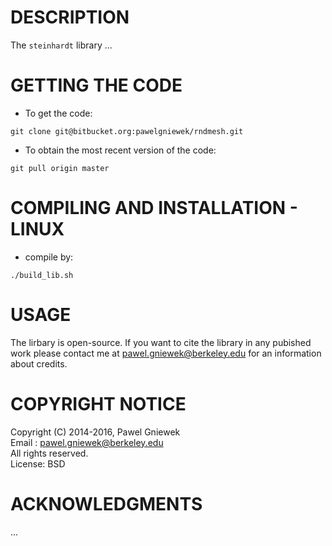 DESCRIPTION
==================================================
The ```steinhardt``` library ...


GETTING THE CODE
==================================================
* To get the code:
```
git clone git@bitbucket.org:pawelgniewek/rndmesh.git
```

* To obtain the most recent version of the code:
```
git pull origin master
```

COMPILING AND INSTALLATION - LINUX
==================================================

* compile by:
```
./build_lib.sh
```


USAGE
=====
The lirbary is open-source. If you want to cite the library in any pubished work please contact me at
pawel.gniewek@berkeley.edu for an information about credits. 


COPYRIGHT NOTICE
================
Copyright (C) 2014-2016,  Pawel Gniewek  
Email  : pawel.gniewek@berkeley.edu  
All rights reserved.  
License: BSD  


ACKNOWLEDGMENTS
===============
...
